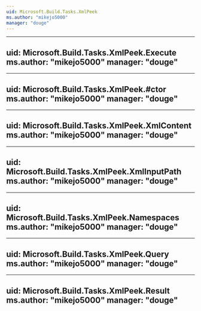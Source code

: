 ```yaml
---
uid: Microsoft.Build.Tasks.XmlPeek
ms.author: "mikejo5000"
manager: "douge"
---
```


---
uid: Microsoft.Build.Tasks.XmlPeek.Execute
ms.author: "mikejo5000"
manager: "douge"
---

---
uid: Microsoft.Build.Tasks.XmlPeek.#ctor
ms.author: "mikejo5000"
manager: "douge"
---

---
uid: Microsoft.Build.Tasks.XmlPeek.XmlContent
ms.author: "mikejo5000"
manager: "douge"
---

---
uid: Microsoft.Build.Tasks.XmlPeek.XmlInputPath
ms.author: "mikejo5000"
manager: "douge"
---

---
uid: Microsoft.Build.Tasks.XmlPeek.Namespaces
ms.author: "mikejo5000"
manager: "douge"
---

---
uid: Microsoft.Build.Tasks.XmlPeek.Query
ms.author: "mikejo5000"
manager: "douge"
---

---
uid: Microsoft.Build.Tasks.XmlPeek.Result
ms.author: "mikejo5000"
manager: "douge"
---
